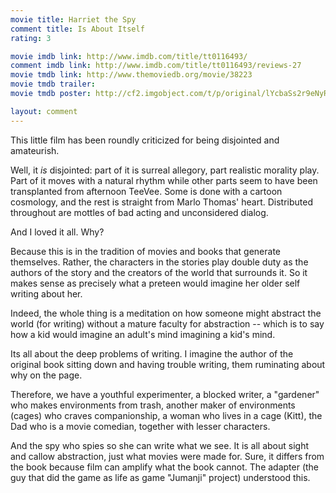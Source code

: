 ```yaml
---
movie title: Harriet the Spy
comment title: Is About Itself
rating: 3

movie imdb link: http://www.imdb.com/title/tt0116493/
comment imdb link: http://www.imdb.com/title/tt0116493/reviews-27
movie tmdb link: http://www.themoviedb.org/movie/38223
movie tmdb trailer: 
movie tmdb poster: http://cf2.imgobject.com/t/p/original/lYcbaSs2r9eNyRA2LVnjMVBZHu8.jpg

layout: comment
---
```


This little film has been roundly criticized for being disjointed and amateurish. 

Well, it _is_ disjointed: part of it is surreal allegory, part realistic morality play. Part of it moves with a natural rhythm while other parts seem to have been transplanted from afternoon TeeVee. Some is done with a cartoon cosmology, and the rest is straight from Marlo Thomas' heart. Distributed throughout are mottles of bad acting and unconsidered dialog.

And I loved it all. Why?

Because this is in the tradition of movies and books that generate themselves. Rather, the characters in the stories play double duty as the authors of the story and the creators of the world that surrounds it. So it makes sense as precisely what a preteen would imagine her older self writing about her. 

Indeed, the whole thing is a meditation on how someone might abstract the world (for writing) without a mature faculty for abstraction -- which is to say how a kid would imagine an adult's mind imagining a kid's mind.

Its all about the deep problems of writing. I imagine the author of the original book sitting down and having trouble writing, them ruminating about why on the page.

Therefore, we have a youthful experimenter, a blocked writer, a "gardener" who makes environments from trash, another maker of environments (cages) who craves companionship, a woman who lives in a cage (Kitt), the Dad who is a movie comedian, together with lesser characters.

And the spy who spies so she can write what we see. It is all about sight and callow abstraction, just what movies were made for. Sure, it differs from the book because film can amplify what the book cannot. The adapter (the guy that did the game as life as game "Jumanji" project) understood this.